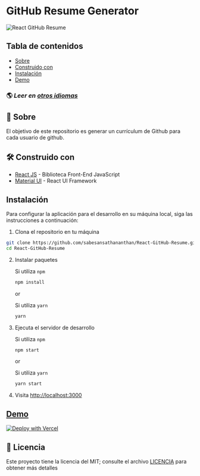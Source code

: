 # GitHub Resume Generator

![React GitHub Resume](../src/assets/readme/screenshot.png)

## Tabla de contenidos

- [Sobre](#about)
- [Construido con](#️built-with)
- [Instalación](#installation)
- [Demo](#live-demo)
  <br>

### 🌎 _Leer en [otros idiomas](./Translations.md)_

<h2 id='about'>🤔 Sobre</h2>

El objetivo de este repositorio es generar un currículum de Github para cada usuario de github.

<h2 id='built-with'>🛠️ Construido con</h2>

- [React JS](https://reactjs.org/) - Biblioteca Front-End JavaScript
- [Material UI](https://material-ui.com/) - React UI Framework

<h2 id='installation'>Instalación</h2>

Para configurar la aplicación para el desarrollo en su máquina local, siga las instrucciones a continuación:

1. Clona el repositorio en tu máquina

```bash
git clone https://github.com/sabesansathananthan/React-GitHub-Resume.git
cd React-GitHub-Resume
```

2. Instalar paquetes

   Si utiliza `npm`

   ```bash
   npm install
   ```

   or

   Si utiliza `yarn`

   ```bash
   yarn
   ```

3. Ejecuta el servidor de desarrollo

   Si utiliza `npm`

   ```bash
   npm start
   ```

   or

   Si utiliza `yarn`

   ```bash
   yarn start
   ```

4. Visita <http://localhost:3000>

<h2 id='live-demo'><a href="https://react-github-resume.vercel.app/">Demo</a></h2>

[![Deploy with Vercel](https://vercel.com/button)](https://vercel.com/new/git/external?repository-url=https://github.com/sabesansathananthan/React-GitHub-Resume)

## 📄 Licencia

Este proyecto tiene la licencia del MIT; consulte el archivo [LICENCIA](../LICENSE) para obtener más detalles

